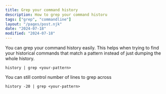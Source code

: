 ```yaml
---
title: Grep your command history 
description: How to grep your command historu 
tags: ["grep", "commandline"]
layout: "/pages/post.njk"
date: "2024-07-18"
modified: "2024-07-18"
---
```


You can grep your command history easily. This helps when trying to find your historical commands that match a pattern instead of just dumping the whole history.

```console
history | grep <your-pattern>
```
You can still control number of lines to grep across

```console
history -20 | grep <your-pattern>
```
